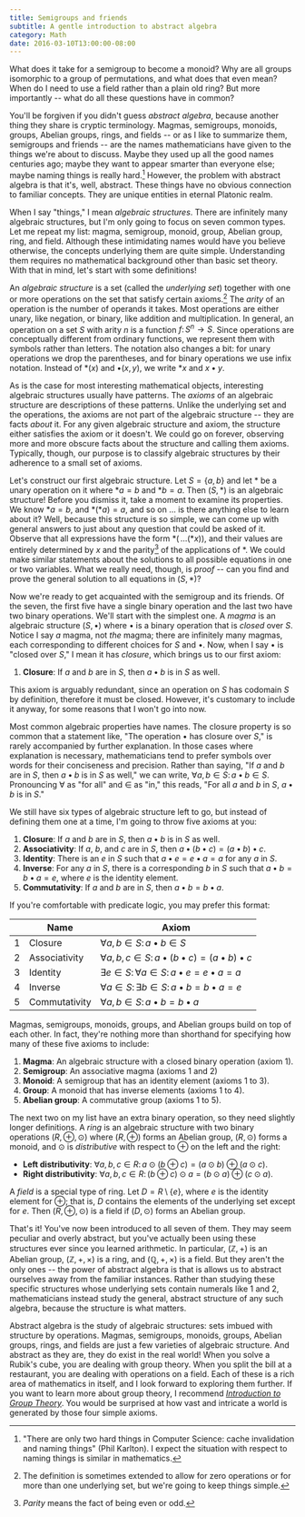 ```yaml
---
title: Semigroups and friends
subtitle: A gentle introduction to abstract algebra
category: Math
date: 2016-03-10T13:00:00-08:00
---
```


What does it take for a semigroup to become a monoid? Why are all groups isomorphic to a group of permutations, and what does that even mean? When do I need to use a field rather than a plain old ring? But more importantly -- what do all these questions have in common?

You'll be forgiven if you didn't guess <dfn>abstract algebra</dfn>, because another thing they share is cryptic terminology. Magmas, semigroups, monoids, groups, Abelian groups, rings, and fields -- or as I like to summarize them, semigroups and friends -- are the names mathematicians have given to the things we're about to discuss. Maybe they used up all the good names centuries ago; maybe they want to appear smarter than everyone else; maybe naming things is really hard.[^1] However, the problem with abstract algebra is that it's, well, abstract. These things have no obvious connection to familiar concepts. They are unique entities in eternal Platonic realm.

When I say "things," I mean <dfn>algebraic structures</dfn>. There are infinitely many algebraic structures, but I'm only going to focus on seven common types. Let me repeat my list: magma, semigroup, monoid, group, Abelian group, ring, and field. Although these intimidating names would have you believe otherwise, the concepts underlying them are quite simple. Understanding them requires no mathematical background other than basic set theory. With that in mind, let's start with some definitions!

An <dfn>algebraic structure</dfn> is a set (called the <dfn>underlying set</dfn>) together with one or more operations on the set that satisfy certain axioms.[^2] The <dfn>arity</dfn> of an operation is the number of operands it takes. Most operations are either unary, like negation, or binary, like addition and multiplication. In general, an operation on a set $S$ with arity $n$ is a function $f\colon S^n\to S$. Since operations are conceptually different from ordinary functions, we represent them with symbols rather than letters. The notation also changes a bit: for unary operations we drop the parentheses, and for binary operations we use infix notation. Instead of $\ast(x)$ and $\bullet(x,y)$, we write $\ast x$ and $x \bullet y$.

As is the case for most interesting mathematical objects, interesting algebraic structures usually have patterns. The <dfn>axioms</dfn> of an algebraic structure are descriptions of these patterns. Unlike the underlying set and the operations, the axioms are not part of the algebraic structure -- they are facts _about_ it. For any given algebraic structure and axiom, the structure either satisfies the axiom or it doesn't. We could go on forever, observing more and more obscure facts about the structure and calling them axioms. Typically, though, our purpose is to classify algebraic structures by their adherence to a small set of axioms.

Let's construct our first algebraic structure. Let $S=\{a,b\}$ and let $\ast$ be a unary operation on it where $\ast a=b$ and $\ast b=a$. Then $(S,\ast)$ is an algebraic structure! Before you dismiss it, take a moment to examine its properties. We know $\ast a=b$, and $\ast(\ast a)=a$, and so on ... is there anything else to learn about it? Well, because this structure is so simple, we can come up with general answers to just about any question that could be asked of it. Observe that all expressions have the form $\ast(\,\dots(\ast x))$, and their values are entirely determined by $x$ and the parity[^3] of the applications of $\ast$. We could make similar statements about the solutions to all possible equations in one or two variables. What we really need, though, is _proof_ -- can you find and prove the general solution to all equations in $(S,\ast)$?

Now we're ready to get acquainted with the semigroup and its friends. Of the seven, the first five have a single binary operation and the last two have two binary operations. We'll start with the simplest one. A <dfn>magma</dfn> is an algebraic structure $(S,\bullet)$ where $\bullet$ is a binary operation that is <dfn>closed</dfn> over $S$. Notice I say _a_ magma, not _the_ magma; there are infinitely many magmas, each corresponding to different choices for $S$ and $\bullet$. Now, when I say $\bullet$ is "closed over $S$," I mean it has <dfn>closure</dfn>, which brings us to our first axiom:

1. **Closure**: If $a$ and $b$ are in $S$, then $a\bullet b$ is in $S$ as well.

This axiom is arguably redundant, since an operation on $S$ has codomain $S$ by definition, therefore it must be closed. However, it's customary to include it anyway, for some reasons that I won't go into now.

Most common algebraic properties have names. The closure property is so common that a statement like, "The operation $\bullet$ has closure over $S$," is rarely accompanied by further explanation. In those cases where explanation is necessary, mathematicians tend to prefer symbols over words for their conciseness and precision. Rather than saying, "If $a$ and $b$ are in $S$, then $a\bullet b$ is in $S$ as well," we can write, $\forall a,b \in S\colon a\bullet b\in S$. Pronouncing $\forall$ as "for all" and $\in$ as "in," this reads, "For all $a$ and $b$ in $S$, $a\bullet b$ is in $S$."

We still have six types of algebraic structure left to go, but instead of defining them one at a time, I'm going to throw five axioms at you:

1. **Closure**: If $a$ and $b$ are in $S$, then $a\bullet b$ is in $S$ as well.
2. **Associativity**: If $a$, $b$, and $c$ are in $S$, then $a\bullet(b\bullet c)=(a\bullet b)\bullet c$.
3. **Identity**: There is an $e$ in $S$ such that $a\bullet e=e\bullet a=a$ for any $a$ in $S$.
4. **Inverse**: For any $a$ in $S$, there is a corresponding $b$ in $S$ such that $a\bullet b=b\bullet a=e$, where $e$ is the identity element.
5. **Commutativity**: If $a$ and $b$ are in $S$, then $a\bullet b=b\bullet a$.

If you're comfortable with predicate logic, you may prefer this format:

|     | Name          | Axiom                                                                 |
| --- | ------------- | --------------------------------------------------------------------- |
| 1   | Closure       | $\forall a,b\in S\colon a\bullet b\in S$                              |
| 2   | Associativity | $\forall a,b,c\in S\colon a\bullet(b\bullet c)=(a\bullet b)\bullet c$ |
| 3   | Identity      | $\exists e\in S\colon\forall a\in S\colon a\bullet e=e\bullet a=a$    |
| 4   | Inverse       | $\forall a\in S\colon\exists b\in S\colon a\bullet b=b\bullet a=e$    |
| 5   | Commutativity | $\forall a,b\in S\colon a\bullet b=b\bullet a$                        |

Magmas, semigroups, monoids, groups, and Abelian groups build on top of each other. In fact, they're nothing more than shorthand for specifying how many of these five axioms to include:

1. **Magma**: An algebraic structure with a closed binary operation (axiom 1).
2. **Semigroup**: An associative magma (axioms 1 and 2)
3. **Monoid**: A semigroup that has an identity element (axioms 1 to 3).
4. **Group**: A monoid that has inverse elements (axioms 1 to 4).
5. **Abelian group**: A commutative group (axioms 1 to 5).

The next two on my list have an extra binary operation, so they need slightly longer definitions. A <dfn>ring</dfn> is an algebraic structure with two binary operations $(R,\oplus,\odot)$ where $(R,\oplus)$ forms an Abelian group, $(R,\odot)$ forms a monoid, and $\odot$ is <dfn>distributive</dfn> with respect to $\oplus$ on the left and the right:

- **Left distributivity**: $\forall a,b,c\in R\colon a\odot(b\oplus c)=(a\odot b)\oplus(a\odot c)$.
- **Right distributivity**: $\forall a,b,c\in R\colon (b\oplus c)\odot a=(b\odot a)\oplus(c\odot a)$.

A <dfn>field</dfn> is a special type of ring. Let $D=R\setminus\{e\}$, where $e$ is the identity element for $\oplus$; that is, $D$ contains the elements of the underlying set except for $e$. Then $(R,\oplus,\odot)$ is a field if $(D,\odot)$ forms an Abelian group.

That's it! You've now been introduced to all seven of them. They may seem peculiar and overly abstract, but you've actually been using these structures ever since you learned arithmetic. In particular, $(\mathbb{Z},+)$ is an Abelian group, $(\mathbb{Z},+,\times)$ is a ring, and $(\mathbb{Q},+,\times)$ is a field. But they aren't the only ones -- the power of abstract algebra is that is allows us to abstract ourselves away from the familiar instances. Rather than studying these specific structures whose underlying sets contain numerals like 1 and 2, mathematicians instead study the general, abstract structure of any such algebra, because the structure is what matters.

Abstract algebra is the study of algebraic structures: sets imbued with structure by operations. Magmas, semigroups, monoids, groups, Abelian groups, rings, and fields are just a few varieties of algebraic structure. And abstract as they are, they do exist in the real world! When you solve a Rubik's cube, you are dealing with group theory. When you split the bill at a restaurant, you are dealing with operations on a field. Each of these is a rich area of mathematics in itself, and I look forward to exploring them further. If you want to learn more about group theory, I recommend [<cite>Introduction to Group Theory</cite>][dog]. You would be surprised at how vast and intricate a world is generated by those four simple axioms.

[^1]: "There are only two hard things in Computer Science: cache invalidation and naming things" (Phil Karlton). I expect the situation with respect to naming things is similar in mathematics.

[^2]: The definition is sometimes extended to allow for zero operations or for more than one underlying set, but we're going to keep things simple.

[^3]: <dfn>Parity</dfn> means the fact of being even or odd.

[dog]: https://dogschool.tripod.com/index.html
